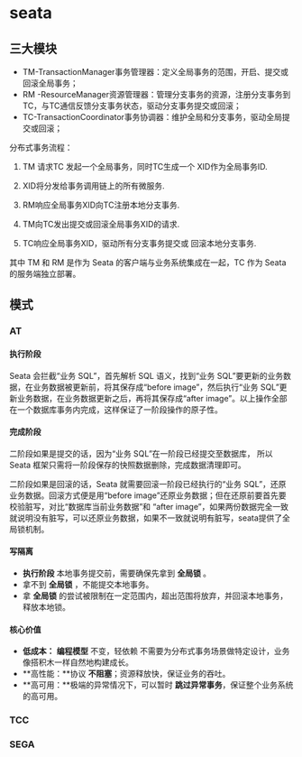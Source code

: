 # seata

## 三大模块

- TM-TransactionManager事务管理器：定义全局事务的范围，开启、提交或回滚全局事务；
- RM -ResourceManager资源管理器：管理分支事务的资源，注册分支事务到TC，与TC通信反馈分支事务状态，驱动分支事务提交或回滚；
- TC-TransactionCoordinator事务协调器：维护全局和分支事务，驱动全局提交或回滚；

分布式事务流程：

1. TM 请求TC 发起一个全局事务，同时TC生成一个 XID作为全局事务ID.

2. XID将分发给事务调用链上的所有微服务.

3. RM响应全局事务XID向TC注册本地分支事务.

4. TM向TC发出提交或回滚全局事务XID的请求.

5. TC响应全局事务XID，驱动所有分支事务提交或 回滚本地分支事务.

其中 TM 和 RM 是作为 Seata 的客户端与业务系统集成在一起，TC 作为 Seata 的服务端独立部署。

## 模式

### AT

#### 执行阶段

Seata 会拦截“业务 SQL”，首先解析 SQL 语义，找到“业务 SQL”要更新的业务数据，在业务数据被更新前，将其保存成“before image”，然后执行“业务 SQL”更新业务数据，在业务数据更新之后，再将其保存成“after image”。以上操作全部在一个数据库事务内完成，这样保证了一阶段操作的原子性。

#### 完成阶段

二阶段如果是提交的话，因为“业务 SQL”在一阶段已经提交至数据库， 所以 Seata 框架只需将一阶段保存的快照数据删除，完成数据清理即可。

二阶段如果是回滚的话，Seata 就需要回滚一阶段已经执行的“业务 SQL”，还原业务数据。回滚方式便是用“before image”还原业务数据；但在还原前要首先要校验脏写，对比“数据库当前业务数据”和 “after image”，如果两份数据完全一致就说明没有脏写，可以还原业务数据，如果不一致就说明有脏写，seata提供了全局锁机制。

#### 写隔离

- **执行阶段** 本地事务提交前，需要确保先拿到 **全局锁** 。
- 拿不到 **全局锁** ，不能提交本地事务。
- 拿 **全局锁** 的尝试被限制在一定范围内，超出范围将放弃，并回滚本地事务，释放本地锁。

#### 核心价值

- **低成本：** **编程模型** 不变，轻依赖 不需要为分布式事务场景做特定设计，业务像搭积木一样自然地构建成长。
- **高性能：**协议 **不阻塞**；资源释放快，保证业务的吞吐。
- **高可用：**极端的异常情况下，可以暂时 **跳过异常事务**，保证整个业务系统的高可用。

### TCC

### SEGA